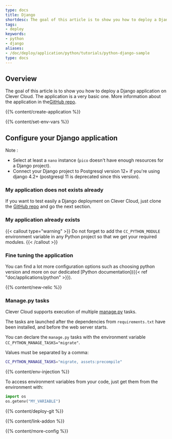 ```yaml
---
type: docs
title: Django
shortdesc: The goal of this article is to show you how to deploy a Django application on Clever Cloud.
tags:
- deploy
keywords:
- python
- django
aliases:
- /doc/deploy/application/python/tutorials/python-django-sample
type: docs
---
```



## Overview

The goal of this article is to show you how to deploy a Django application on Clever Cloud.
The application is a very basic one. More information about the application in the[GitHub repo](https://github.com/CleverCloud/django-example).

{{% content/create-application %}}

 {{% content/set-env-vars %}}

## Configure your Django application

Note :

- Select at least a `nano` instance (`pico` doesn't have enough resources for a Django project).
- Connect your Django project to Postgresql version 12+ if you're using django 4.2+ (postgresql 11 is deprecated since this version).

### My application does not exists already

If you want to test easily a Django deployment on Clever Cloud, just clone the [GitHub repo](https://github.com/CleverCloud/django-example) and go the next section.

### My application already exists

{{< callout type="warning" >}}
  Do not forget to add the `CC_PYTHON_MODULE` environment variable in any Python project so that we get your required modules.
{{< /callout >}}

### Fine tuning the application

You can find a lot more configuration options such as choosing python version and more on our dedicated [Python documentation]({{< ref "doc/applications/python" >}}).

 {{% content/new-relic %}}

### Manage.py tasks

Clever Cloud supports execution of multiple [manage.py](https://docs.djangoproject.com/fr/3.2/ref/django-admin/) tasks.

The tasks are launched after the dependencies from `requirements.txt` have been installed, and before the web server starts.

You can declare the `manage.py` tasks with the environment variable `CC_PYTHON_MANAGE_TASKS="migrate"`.

Values must be separated by a comma:

```bash
CC_PYTHON_MANAGE_TASKS="migrate, assets:precompile"
```

 {{% content/env-injection %}}

To access environment variables from your code, just get them from the environment with:

```python
import os
os.getenv("MY_VARIABLE")
```

 {{% content/deploy-git %}}

 {{% content/link-addon %}}

{{% content/more-config %}}
